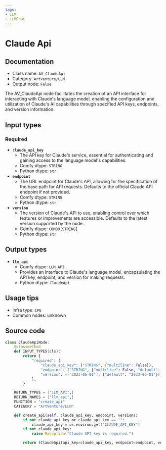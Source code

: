 ```yaml
---
tags:
- LLM
- LLMChat
---
```


# Claude Api
## Documentation
- Class name: `AV_ClaudeApi`
- Category: `ArtVenture/LLM`
- Output node: `False`

The AV_ClaudeApi node facilitates the creation of an API interface for interacting with Claude's language model, enabling the configuration and utilization of Claude's AI capabilities through specified API keys, endpoints, and version information.
## Input types
### Required
- **`claude_api_key`**
    - The API key for Claude's service, essential for authenticating and gaining access to the language model's capabilities.
    - Comfy dtype: `STRING`
    - Python dtype: `str`
- **`endpoint`**
    - The URL endpoint for Claude's API, allowing for the specification of the base path for API requests. Defaults to the official Claude API endpoint if not provided.
    - Comfy dtype: `STRING`
    - Python dtype: `str`
- **`version`**
    - The version of Claude's API to use, enabling control over which features or improvements are accessible. Defaults to the latest version supported by the node.
    - Comfy dtype: `COMBO[STRING]`
    - Python dtype: `str`
## Output types
- **`llm_api`**
    - Comfy dtype: `LLM_API`
    - Provides an interface to Claude's language model, encapsulating the API key, endpoint, and version for making requests.
    - Python dtype: `ClaudeApi`
## Usage tips
- Infra type: `CPU`
- Common nodes: unknown


## Source code
```python
class ClaudeApiNode:
    @classmethod
    def INPUT_TYPES(cls):
        return {
            "required": {
                "claude_api_key": ("STRING", {"multiline": False}),
                "endpoint": ("STRING", {"multiline": False, "default": "https://api.anthropic.com/v1"}),
                "version": (["2023-06-01"], {"default": "2023-06-01"}),
            },
        }

    RETURN_TYPES = ("LLM_API",)
    RETURN_NAMES = ("llm_api",)
    FUNCTION = "create_api"
    CATEGORY = "ArtVenture/LLM"

    def create_api(self, claude_api_key, endpoint, version):
        if not claude_api_key or claude_api_key == "":
            claude_api_key = os.environ.get("CLAUDE_API_KEY")
        if not claude_api_key:
            raise Exception("Claude API key is required.")

        return (ClaudeApi(api_key=claude_api_key, endpoint=endpoint, version=version),)

```
